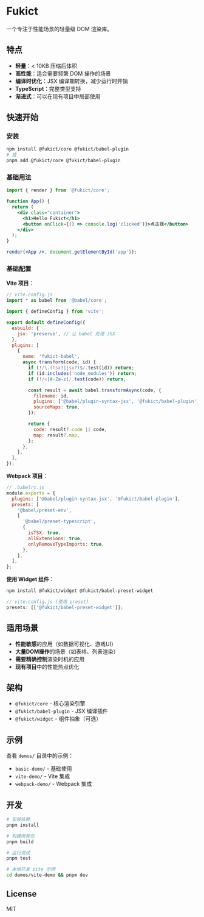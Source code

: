 # Fukict

一个专注于性能场景的轻量级 DOM 渲染库。

## 特点

- **轻量**：< 10KB 压缩后体积
- **高性能**：适合需要频繁 DOM 操作的场景
- **编译时优化**：JSX 编译期转换，减少运行时开销
- **TypeScript**：完整类型支持
- **渐进式**：可以在现有项目中局部使用

## 快速开始

### 安装

```bash
npm install @fukict/core @fukict/babel-plugin
# 或
pnpm add @fukict/core @fukict/babel-plugin
```

### 基础用法

```jsx
import { render } from '@fukict/core';

function App() {
  return (
    <div class="container">
      <h1>Hello Fukict</h1>
      <button onClick={() => console.log('clicked')}>点击我</button>
    </div>
  );
}

render(<App />, document.getElementById('app'));
```

### 基础配置

**Vite 项目**：

```js
// vite.config.js
import * as babel from '@babel/core';

import { defineConfig } from 'vite';

export default defineConfig({
  esbuild: {
    jsx: 'preserve', // 让 babel 处理 JSX
  },
  plugins: [
    {
      name: 'fukict-babel',
      async transform(code, id) {
        if (!/\.(tsx?|jsx?)$/.test(id)) return;
        if (id.includes('node_modules')) return;
        if (!/<[A-Za-z]/.test(code)) return;

        const result = await babel.transformAsync(code, {
          filename: id,
          plugins: ['@babel/plugin-syntax-jsx', '@fukict/babel-plugin'],
          sourceMaps: true,
        });

        return {
          code: result?.code || code,
          map: result?.map,
        };
      },
    },
  ],
});
```

**Webpack 项目**：

```js
// .babelrc.js
module.exports = {
  plugins: ['@babel/plugin-syntax-jsx', '@fukict/babel-plugin'],
  presets: [
    '@babel/preset-env',
    [
      '@babel/preset-typescript',
      {
        isTSX: true,
        allExtensions: true,
        onlyRemoveTypeImports: true,
      },
    ],
  ],
};
```

**使用 Widget 组件**：

```bash
npm install @fukict/widget @fukict/babel-preset-widget
```

```js
// vite.config.js (使用 preset)
presets: [['@fukict/babel-preset-widget']];
```

## 适用场景

- **性能敏感**的应用（如数据可视化、游戏UI）
- **大量DOM操作**的场景（如表格、列表渲染）
- **需要精确控制**渲染时机的应用
- **现有项目**中的性能热点优化

## 架构

- `@fukict/core` - 核心渲染引擎
- `@fukict/babel-plugin` - JSX 编译插件
- `@fukict/widget` - 组件抽象（可选）

## 示例

查看 `demos/` 目录中的示例：

- `basic-demo/` - 基础使用
- `vite-demo/` - Vite 集成
- `webpack-demo/` - Webpack 集成

## 开发

```bash
# 安装依赖
pnpm install

# 构建所有包
pnpm build

# 运行测试
pnpm test

# 本地开发 Vite 示例
cd demos/vite-demo && pnpm dev
```

## License

MIT
